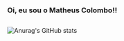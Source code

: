 
### Oi, eu sou o Matheus Colombo!!

##

![Anurag's GitHub stats](https://github-readme-stats.vercel.app/api?username=mathcolombo&show_icons=true&theme=radical)

